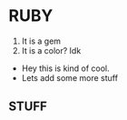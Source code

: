 # RUBY

1. It is a gem
1. It is a color? Idk

- Hey this is kind of cool.
- Lets add some more stuff

## **STUFF**